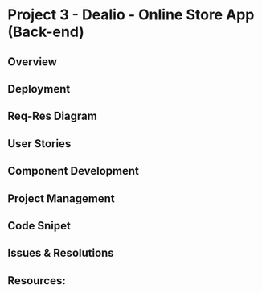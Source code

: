 # Project 3 - Dealio - Online Store App (Back-end)


## Overview

## Deployment

## Req-Res Diagram

## User Stories

## Component Development

## Project Management

## Code Snipet

## Issues & Resolutions

## Resources:
